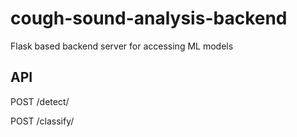 # cough-sound-analysis-backend
Flask based backend server for accessing ML models


## API

POST /detect/

POST /classify/
